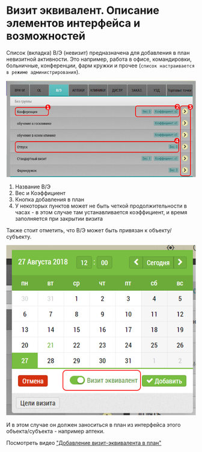 # Визит эквивалент. Описание элементов интерфейса и возможностей

Список (вкладка) В/Э (невизит) предназначена для добавления в план невизитной активности.
Это например, работа в офисе, командировки, больничные, конференции, фарм кружки и прочее (`список настраивается в режиме администрирования`).

![](../images/rep-planning-central-block-novisit.png)

  1. Название В/Э
  2. Вес и Коэффициент
  3. Кнопка добавления в план
  4. У некоторых пунктов может не быть четкой продолжительности в часах - в этом случае там устанавливается коэффициент, и время заполняется при закрытии визита

Также стоит отметить, что В/Э может быть привязан к объекту/субъекту.
 
 ![](../images/rep-planning-central-block-novisit-calendar.png)
 
И в этом случае он должен заноситься в план из интерфейса этого объекта/субъекта - например аптеки.

Посмотреть видео ["Добавление визит-эквивалента в план"](https://storage.yandexcloud.net/support-files/video/rep-planning-novisit.mp4)